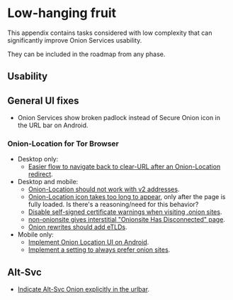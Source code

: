 # Low-hanging fruit

This appendix contains tasks considered with low complexity that can
significantly improve Onion Services usability.

They can be included in the roadmap from any phase.

<!--[[_TOC_]]-->

## Usability

## General UI fixes

* Onion Services show broken padlock instead of Secure Onion icon in the URL
  bar on Android.

### Onion-Location for Tor Browser

* Desktop only:
  * [Easier flow to navigate back to clear-URL after an Onion-Location redirect](https://gitlab.torproject.org/tpo/applications/tor-browser/-/issues/40031 "Easier flow to navigate back to clear-URL after an onion-location redirect, e.g. when onion is broken").
* Desktop and mobile:
  * [Onion-Location should not work with v2 addresses](https://gitlab.torproject.org/tpo/applications/tor-browser/-/issues/40491 "Don't auto-pick a v2 address when it's in Onion-Location header").
  * [Onion-Location icon takes too long to appear](https://gitlab.torproject.org/tpo/applications/tor-browser/-/issues/40100 "Tor Browser waits for the page to fully finish loading before showing Onion Location pill"), only after the page is fully loaded. Is there's a reasoning/need for this behavior?
  * [Disable self-signed certificate warnings when visiting .onion sites](https://gitlab.torproject.org/tpo/applications/tor-browser/-/issues/13410 "Disable self-signed certificate warnings when visiting .onion sites").
  * [non-onionsite gives interstitial "Onionsite Has Disconnected" page](https://gitlab.torproject.org/tpo/applications/tor-browser/-/issues/40434 "non-onionsite gives interstitial \"Onionsite Has Disconnected\" page").
  * [Onion rewrites should add eTLDs](https://gitlab.torproject.org/tpo/applications/tor-browser/-/issues/41022).
* Mobile only:
  * [Implement Onion Location UI on Android](https://gitlab.torproject.org/tpo/applications/tor-browser/-/issues/41230 "Implement Onion Location UI on Android").
  * [Implement a setting to always prefer onion sites](https://gitlab.torproject.org/tpo/applications/tor-browser/-/issues/41394 "Implement a setting to always prefer onion sites").

## Alt-Svc

* [Indicate Alt-Svc Onion explicitly in the urlbar](https://gitlab.torproject.org/tpo/applications/tor-browser/-/issues/40587 "Indicate alt-svc onion explicitly in the urlbar").
